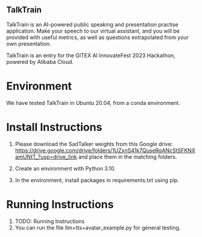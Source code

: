 ## TalkTrain

TalkTrain is an AI-powered public speaking and presentation practise application.
Make your speech to our virtual assistant, and you will be provided with useful metrics, as well as questions extrapolated from your own presentation.

TalkTrain is an entry for the GITEX AI InnovateFest 2023 Hackathon, powered by Alibaba Cloud.

# Environment

We have tested TalkTrain in Ubuntu 20.04, from a conda environment.

# Install Instructions

1) Please download the SadTalker weights from this Google drive:
    https://drive.google.com/drive/folders/1UZxnS41k7QuseRqANcStSFKNXamUNtT_?usp=drive_link
    and place them in the matching folders.

2) Create an environment with Python 3.10.

3) In the environment, install packages in requirements.txt using pip.

# Running Instructions

1) TODO: Running Instructions
2) You can run the file llm+tts+avatar_example.py for general testing.